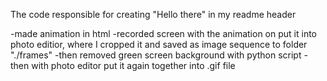 The code responsible for creating "Hello there" in my readme header

-made animation in html
-recorded screen with the animation on
put it into photo editior, where I cropped it and saved as image
sequence to folder "./frames"
-then removed green screen background with python script
-then with photo editor put it again together into .gif file 